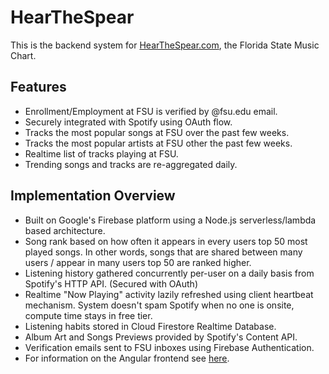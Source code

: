 # HearTheSpear
This is the backend system for [HearTheSpear.com](https://HearTheSpear.com), the Florida State Music Chart.

## Features
- Enrollment/Employment at FSU is verified by @fsu.edu email.
- Securely integrated with Spotify using OAuth flow.
- Tracks the most popular songs at FSU over the past few weeks.
- Tracks the most popular artists at FSU other the past few weeks.
- Realtime list of tracks playing at FSU.
- Trending songs and tracks are re-aggregated daily.


## Implementation Overview
- Built on Google's Firebase platform using a Node.js serverless/lambda based architecture.
- Song rank based on how often it appears in every users top 50 most played songs. 
In other words, songs that are shared between many users / appear in many users top 50 are ranked higher.
- Listening history gathered concurrently per-user on a daily basis from Spotify's HTTP API. (Secured with OAuth)
- Realtime "Now Playing" activity lazily refreshed using client heartbeat mechanism. System doesn't spam Spotify when no one is 
onsite, compute time stays in free tier.
- Listening habits stored in Cloud Firestore Realtime Database.
- Album Art and Songs Previews provided by Spotify's Content API.
- Verification emails sent to FSU inboxes using Firebase Authentication.
- For information on the Angular frontend see [here](https://github.com/duncpro/hear-the-spear-frontend).

